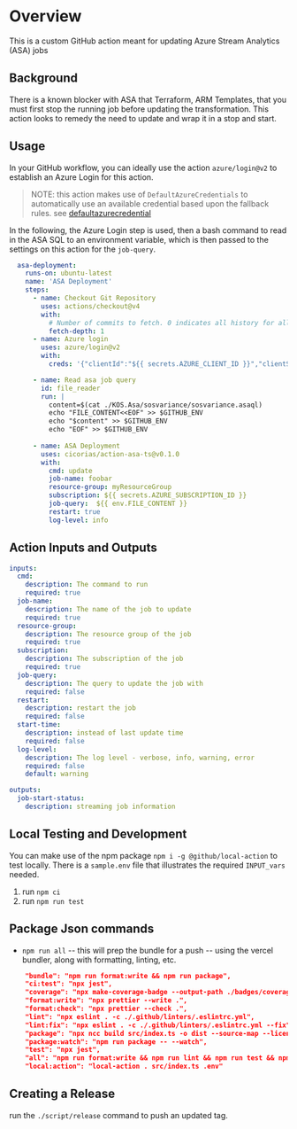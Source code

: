 # Overview

This is a custom GitHub action meant for updating Azure Stream Analytics (ASA) jobs

## Background

There is a known blocker with ASA that Terraform, ARM Templates, that you must first stop the running job before updating the transformation.  This action looks to remedy the need to update and wrap it in a stop and start.

## Usage

In your GitHub workflow, you can ideally use the action `azure/login@v2` to establish an Azure Login for this action. 
>NOTE: this action makes use of `DefaultAzureCredentials` to automatically use an available credential based upon the fallback rules. see [defaultazurecredential](https://learn.microsoft.com/en-us/azure/developer/javascript/sdk/authentication/overview#sequence-of-selecting-authentication-methods-when-using-defaultazurecredential)


In the following, the Azure Login step is used, then a bash command to read in the ASA SQL to an environment variable, which is then passed to the settings on this action for the `job-query`.

```yaml
  asa-deployment:
    runs-on: ubuntu-latest
    name: 'ASA Deployment'
    steps:
      - name: Checkout Git Repository
        uses: actions/checkout@v4
        with:
          # Number of commits to fetch. 0 indicates all history for all branches and tags.
          fetch-depth: 1
      - name: Azure login
        uses: azure/login@v2
        with:
          creds: '{"clientId":"${{ secrets.AZURE_CLIENT_ID }}","clientSecret":"${{ secrets.AZURE_CLIENT_SECRET }}","subscriptionId":"${{ secrets.AZURE_SUBSCRIPTION_ID }}","tenantId":"${{ secrets.AZURE_TENANT_ID }}"}'

      - name: Read asa job query
        id: file_reader
        run: |
          content=$(cat ./KOS.Asa/sosvariance/sosvariance.asaql)
          echo "FILE_CONTENT<<EOF" >> $GITHUB_ENV
          echo "$content" >> $GITHUB_ENV
          echo "EOF" >> $GITHUB_ENV
        
      - name: ASA Deployment
        uses: cicorias/action-asa-ts@v0.1.0
        with:
          cmd: update
          job-name: foobar
          resource-group: myResourceGroup
          subscription: ${{ secrets.AZURE_SUBSCRIPTION_ID }}
          job-query:  ${{ env.FILE_CONTENT }}
          restart: true
          log-level: info

```


## Action Inputs and Outputs

```yaml
inputs:
  cmd:
    description: The command to run
    required: true
  job-name:
    description: The name of the job to update
    required: true
  resource-group:
    description: The resource group of the job
    required: true
  subscription:
    description: The subscription of the job
    required: true
  job-query:
    description: The query to update the job with
    required: false
  restart:
    description: restart the job
    required: false
  start-time:
    description: instead of last update time
    required: false
  log-level:
    description: The log level - verbose, info, warning, error
    required: false
    default: warning

outputs:
  job-start-status:
    description: streaming job information
```

## Local Testing and Development

You can make use of the npm package `npm i -g @github/local-action` to test locally. There is a `sample.env` file that illustrates the required `INPUT_vars` needed.


1. run `npm ci`
1. run `npm run test` 

## Package Json commands

- `npm run all` -- this will prep the bundle for a push -- using the vercel bundler, along with formatting, linting, etc.

```json
    "bundle": "npm run format:write && npm run package",
    "ci:test": "npx jest",
    "coverage": "npx make-coverage-badge --output-path ./badges/coverage.svg",
    "format:write": "npx prettier --write .",
    "format:check": "npx prettier --check .",
    "lint": "npx eslint . -c ./.github/linters/.eslintrc.yml",
    "lint:fix": "npx eslint . -c ./.github/linters/.eslintrc.yml --fix",
    "package": "npx ncc build src/index.ts -o dist --source-map --license licenses.txt",
    "package:watch": "npm run package -- --watch",
    "test": "npx jest",
    "all": "npm run format:write && npm run lint && npm run test && npm run coverage && npm run package",
    "local:action": "local-action . src/index.ts .env"
```


## Creating a Release

run the `./script/release` command to push an updated tag.

